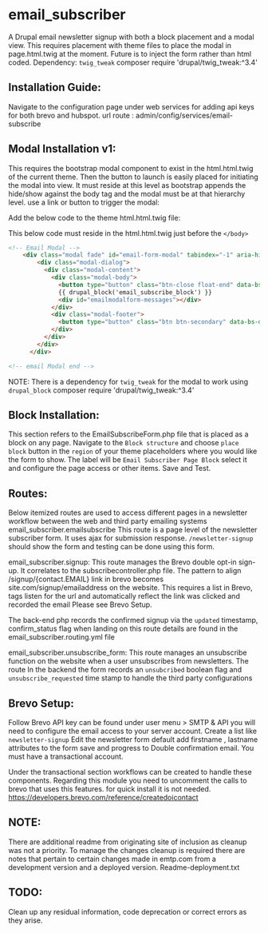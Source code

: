 # email_subscriber
A Drupal email newsletter signup with both a block placement and a modal view. This requires placement with theme files to place the modal in page.html.twig at the moment. Future is to inject the form rather than html coded.
Dependency:
 `twig_tweak`
composer require 'drupal/twig_tweak:^3.4'


## Installation Guide:

Navigate to the configuration page under web services for adding api keys for both brevo and hubspot. 
url route : admin/config/services/email-subscribe




## Modal Installation v1: 
This requires the bootstrap modal component to exist in the html.html.twig of the current theme. 
Then the button to launch is easily placed for initiating the modal into view. It must reside at this level as bootstrap appends the hide/show against the body tag and the modal must be at that hierarchy level.
use a link or button to trigger the modal:
<a id="email-modal-button" class="secondary-nobutton" data-bs-toggle="modal" data-bs-target="#email-form-modal" alt="Subscribe to our newsletter" title="Subscribe to our newsletter"> <i class="fa-solid fa-newspaper fa-lg"></i></a>

Add the below code to the theme html.html.twig file: 

This below code must reside in the html.html.twig just before the `</body>`

```html
<!-- Email Modal -->
    <div class="modal fade" id="email-form-modal" tabindex="-1" aria-hidden="true">
        <div class="modal-dialog">
          <div class="modal-content">
            <div class="modal-body">
              <button type="button" class="btn-close float-end" data-bs-dismiss="modal" aria-label="Close"></button>
              {{ drupal_block('email_subscribe_block') }}
              <div id="emailmodalform-messages"></div>
            </div>
            <div class="modal-footer">
              <button type="button" class="btn btn-secondary" data-bs-dismiss="modal">Close</button>
            </div>
          </div>
        </div>
      </div>

<!-- email Modal end -->
```

NOTE: There is a dependency for `twig_tweak` for the modal to work using `drupal_block`  composer require 'drupal/twig_tweak:^3.4'


## Block  Installation:
This section refers to the EmailSubscribeForm.php file that is placed as a block on any page. 
Navigate to the `Block structure` and choose `place block` button in the `region`  of your theme placeholders where you would like the form to show.  The label will be `Email Subscriber Page Block` select it and configure the page access or other items. Save and Test.


## Routes:
Below itemized routes are used to access different pages in a newsletter workflow between the web and third party emailing systems
email_subscriber.emailsubscribe
This route is a page level of the newsletter subscriber form. It uses ajax for submission response. 
`/newsletter-signup` should show the form and testing can be done using this form.


email_subscriber.signup:
This route manages the Brevo double opt-in sign-up. It correlates to the subscribecontroller.php file. The pattern to align  /signup/{contact.EMAIL} link in brevo becomes  site.com/signup/emailaddress on the website.
This requires a list in Brevo,  tags listen for the url and automatically reflect the link was clicked and recorded the email Please see Brevo Setup.

The back-end php records the confirmed signup via the `updated` timestamp, confirm_status flag when landing on this route details are found in the email_subscriber.routing.yml file 

email_subscriber.unsubscribe_form:
This route manages an unsubscribe function on the website when a user unsubscribes from newsletters. The route 
In the backend the form records an `unsubcribed` boolean flag and `unsubscribe_requested` time stamp to handle the third party configurations


## Brevo Setup:
Follow Brevo API key can be found under user menu > SMTP & API you will need to configure the email access to your server account.
Create a list like `newsletter-signup`
Edit the newsletter form default add firstname , lastname attributes to the form save and progress to Double confirmation email. You must have a transactional account.

Under the transactional section workflows can be created to handle these components. Regarding this module you need to uncomment the calls to brevo that uses this features. for quick install it is not needed.
https://developers.brevo.com/reference/createdoicontact


## NOTE: 
There are additional readme from originating site of inclusion as cleanup was not a priority. 
To manage the changes cleanup is required there are notes that pertain to certain changes made in emtp.com from a development version and a deployed version. Readme-deployment.txt

## TODO: 
Clean up any residual information, code deprecation or correct errors as they arise.
